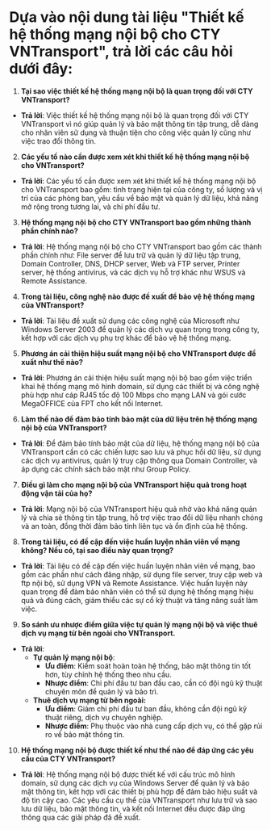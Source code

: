 # Dựa vào nội dung tài liệu "Thiết kế hệ thống mạng nội bộ cho CTY VNTransport", trả lời các câu hỏi dưới đây:

1. **Tại sao việc thiết kế hệ thống mạng nội bộ là quan trọng đối với CTY VNTransport?**
- **Trả lời**: Việc thiết kế hệ thống mạng nội bộ là quan trọng đối với CTY VNTransport vì nó giúp quản lý và bảo mật thông tin tập trung, dễ dàng cho nhân viên sử dụng và thuận tiện cho công việc quản lý cũng như việc trao đổi thông tin.

2. **Các yếu tố nào cần được xem xét khi thiết kế hệ thống mạng nội bộ cho VNTransport?**
- **Trả lời**: Các yếu tố cần được xem xét khi thiết kế hệ thống mạng nội bộ cho VNTransport bao gồm: tình trạng hiện tại của công ty, số lượng và vị trí của các phòng ban, yêu cầu về bảo mật và quản lý dữ liệu, khả năng mở rộng trong tương lai, và chi phí đầu tư.

3. **Hệ thống mạng nội bộ cho CTY VNTransport bao gồm những thành phần chính nào?**
- **Trả lời**: Hệ thống mạng nội bộ cho CTY VNTransport bao gồm các thành phần chính như: File server để lưu trữ và quản lý dữ liệu tập trung, Domain Controller, DNS, DHCP server, Web và FTP server, Printer server, hệ thống antivirus, và các dịch vụ hỗ trợ khác như WSUS và Remote Assistance.

4. **Trong tài liệu, công nghệ nào được đề xuất để bảo vệ hệ thống mạng của VNTransport?**
- **Trả lời**: Tài liệu đề xuất sử dụng các công nghệ của Microsoft như Windows Server 2003 để quản lý các dịch vụ quan trọng trong công ty, kết hợp với các dịch vụ phụ trợ khác để bảo vệ hệ thống mạng.

5. **Phương án cải thiện hiệu suất mạng nội bộ cho VNTransport được đề xuất như thế nào?**
- **Trả lời**: Phương án cải thiện hiệu suất mạng nội bộ bao gồm việc triển khai hệ thống mạng mô hình domain, sử dụng các thiết bị và công nghệ phù hợp như cáp RJ45 tốc độ 100 Mbps cho mạng LAN và gói cước MegaOFFICE của FPT cho kết nối Internet.

6. **Làm thế nào để đảm bảo tính bảo mật của dữ liệu trên hệ thống mạng nội bộ của VNTransport?**
- **Trả lời**: Để đảm bảo tính bảo mật của dữ liệu, hệ thống mạng nội bộ của VNTransport cần có các chiến lược sao lưu và phục hồi dữ liệu, sử dụng các dịch vụ antivirus, quản lý truy cập thông qua Domain Controller, và áp dụng các chính sách bảo mật như Group Policy.

7. **Điều gì làm cho mạng nội bộ của VNTransport hiệu quả trong hoạt động vận tải của họ?**
- **Trả lời**: Mạng nội bộ của VNTransport hiệu quả nhờ vào khả năng quản lý và chia sẻ thông tin tập trung, hỗ trợ việc trao đổi dữ liệu nhanh chóng và an toàn, đồng thời đảm bảo tính liên tục và ổn định của hệ thống.

8. **Trong tài liệu, có đề cập đến việc huấn luyện nhân viên về mạng không? Nếu có, tại sao điều này quan trọng?**
- **Trả lời**: Tài liệu có đề cập đến việc huấn luyện nhân viên về mạng, bao gồm các phần như cách đăng nhập, sử dụng file server, truy cập web và ftp nội bộ, sử dụng VPN và Remote Assistance. Việc huấn luyện này quan trọng để đảm bảo nhân viên có thể sử dụng hệ thống mạng hiệu quả và đúng cách, giảm thiểu các sự cố kỹ thuật và tăng năng suất làm việc.

9. **So sánh ưu nhược điểm giữa việc tự quản lý mạng nội bộ và việc thuê dịch vụ mạng từ bên ngoài cho VNTransport.**
- **Trả lời**:
  - **Tự quản lý mạng nội bộ**:
    - **Ưu điểm**: Kiểm soát hoàn toàn hệ thống, bảo mật thông tin tốt hơn, tùy chỉnh hệ thống theo nhu cầu.
    - **Nhược điểm**: Chi phí đầu tư ban đầu cao, cần có đội ngũ kỹ thuật chuyên môn để quản lý và bảo trì.
  - **Thuê dịch vụ mạng từ bên ngoài:**
    - **Ưu điểm**: Giảm chi phí đầu tư ban đầu, không cần đội ngũ kỹ thuật riêng, dịch vụ chuyên nghiệp.
    - **Nhược điểm**: Phụ thuộc vào nhà cung cấp dịch vụ, có thể gặp rủi ro về bảo mật thông tin.

10. **Hệ thống mạng nội bộ được thiết kế như thế nào để đáp ứng các yêu cầu của CTY VNTransport?**
- **Trả lời**: Hệ thống mạng nội bộ được thiết kế với cấu trúc mô hình domain, sử dụng các dịch vụ của Windows Server để quản lý và bảo mật thông tin, kết hợp với các thiết bị phù hợp để đảm bảo hiệu suất và độ tin cậy cao. Các yêu cầu cụ thể của VNTransport như lưu trữ và sao lưu dữ liệu, bảo mật thông tin, và kết nối Internet đều được đáp ứng thông qua các giải pháp đã đề xuất.

